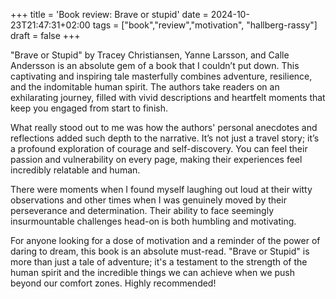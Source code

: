+++
title = 'Book review: Brave or stupid'
date = 2024-10-23T21:47:31+02:00
tags = ["book","review","motivation", "hallberg-rassy"]
draft = false
+++

"Brave or Stupid" by Tracey Christiansen, Yanne Larsson, and Calle Andersson is an absolute gem of a book that I couldn’t put down. This captivating and inspiring tale masterfully combines adventure, resilience, and the indomitable human spirit. The authors take readers on an exhilarating journey, filled with vivid descriptions and heartfelt moments that keep you engaged from start to finish.

What really stood out to me was how the authors' personal anecdotes and reflections added such depth to the narrative. It’s not just a travel story; it’s a profound exploration of courage and self-discovery. You can feel their passion and vulnerability on every page, making their experiences feel incredibly relatable and human.

There were moments when I found myself laughing out loud at their witty observations and other times when I was genuinely moved by their perseverance and determination. Their ability to face seemingly insurmountable challenges head-on is both humbling and motivating.

For anyone looking for a dose of motivation and a reminder of the power of daring to dream, this book is an absolute must-read. "Brave or Stupid" is more than just a tale of adventure; it's a testament to the strength of the human spirit and the incredible things we can achieve when we push beyond our comfort zones. Highly recommended!

